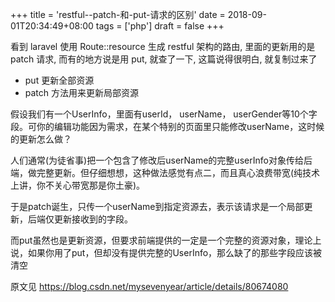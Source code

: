 +++
title = 'restful--patch-和-put-请求的区别'
date = 2018-09-01T20:34:49+08:00
tags = ['php']
draft = false
+++

看到 laravel 使用 Route::resource 生成 restful 架构的路由, 里面的更新用的是 patch 请求, 而有的地方说是用 put, 就查了一下, 这篇说得很明白, 就复制过来了

- put  更新全部资源
- patch 方法用来更新局部资源

假设我们有一个UserInfo，里面有userId， userName， userGender等10个字段。可你的编辑功能因为需求，在某个特别的页面里只能修改userName，这时候的更新怎么做？

人们通常(为徒省事)把一个包含了修改后userName的完整userInfo对象传给后端，做完整更新。但仔细想想，这种做法感觉有点二，而且真心浪费带宽(纯技术上讲，你不关心带宽那是你土豪)。

于是patch诞生，只传一个userName到指定资源去，表示该请求是一个局部更新，后端仅更新接收到的字段。

而put虽然也是更新资源，但要求前端提供的一定是一个完整的资源对象，理论上说，如果你用了put，但却没有提供完整的UserInfo，那么缺了的那些字段应该被清空



原文见 https://blog.csdn.net/mysevenyear/article/details/80674080
